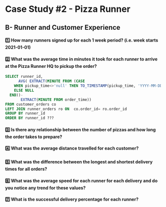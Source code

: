 # Case Study #2 - Pizza Runner
## B- Runner and Customer Experience

#### 1️⃣ How many runners signed up for each 1 week period? (i.e. week starts 2021-01-01)
        
#### 2️⃣ What was the average time in minutes it took for each runner to arrive at the Pizza Runner HQ to pickup the order?
```sql
SELECT runner_id,
	  AVG( EXTRACT(MINUTE FROM (CASE 
    WHEN pickup_time<>'null' THEN TO_TIMESTAMP(pickup_time, 'YYYY-MM-DD HH24:MI:SS')
    ELSE NULL
  END))-
       EXTRACT(MINUTE FROM order_time))
FROM customer_orders co
LEFT JOIN runner_orders ro ON  co.order_id= ro.order_id
GROUP BY runner_id
ORDER BY runner_id ???
```
#### 3️⃣ Is there any relationship between the number of pizzas and how long the order takes to prepare?
#### 4️⃣ What was the average distance travelled for each customer?
#### 5️⃣ What was the difference between the longest and shortest delivery times for all orders?
#### 6️⃣ What was the average speed for each runner for each delivery and do you notice any trend for these values?
#### 7️⃣ What is the successful delivery percentage for each runner?  
